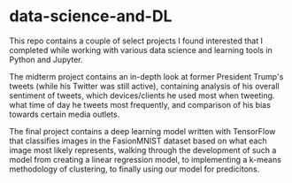 # data-science-and-DL
This repo contains a couple of select projects I found interested that I completed while working with various data science and learning tools in Python and Jupyter.

The midterm project contains an in-depth look at former President Trump's tweets (while his Twitter was still active), containing analysis of his overall sentiment of tweets, which devices/clients he used most when tweeting. what time of day he tweets most frequently,  and comparison of his bias towards certain media outlets.

The final project contains a deep learning model written with TensorFlow that classifies images in the FasionMNIST dataset based on what each image most likely represents, walking through the development of such a model from creating a linear regression model, to implementing a k-means methodology of clustering, to finally using our model for predicitons.
